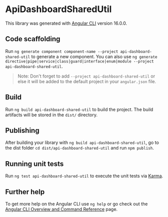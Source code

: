 # ApiDashboardSharedUtil

This library was generated with [Angular CLI](https://github.com/angular/angular-cli) version 16.0.0.

## Code scaffolding

Run `ng generate component component-name --project api-dashboard-shared-util` to generate a new component. You can also use `ng generate directive|pipe|service|class|guard|interface|enum|module --project api-dashboard-shared-util`.
> Note: Don't forget to add `--project api-dashboard-shared-util` or else it will be added to the default project in your `angular.json` file. 

## Build

Run `ng build api-dashboard-shared-util` to build the project. The build artifacts will be stored in the `dist/` directory.

## Publishing

After building your library with `ng build api-dashboard-shared-util`, go to the dist folder `cd dist/api-dashboard-shared-util` and run `npm publish`.

## Running unit tests

Run `ng test api-dashboard-shared-util` to execute the unit tests via [Karma](https://karma-runner.github.io).

## Further help

To get more help on the Angular CLI use `ng help` or go check out the [Angular CLI Overview and Command Reference](https://angular.io/cli) page.

